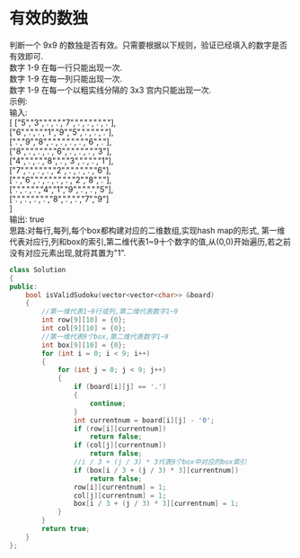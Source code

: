 # 有效的数独
判断一个 9x9 的数独是否有效。只需要根据以下规则，验证已经填入的数字是否有效即可. <br>
数字 1-9 在每一行只能出现一次. <br>
数字 1-9 在每一列只能出现一次. <br>
数字 1-9 在每一个以粗实线分隔的 3x3 宫内只能出现一次. <br>
示例: <br>
输入: <br>
[
  ["5","3",".",".","7",".",".",".","."], <br>
  ["6",".",".","1","9","5",".",".","."], <br>
  [".","9","8",".",".",".",".","6","."], <br>
  ["8",".",".",".","6",".",".",".","3"],  <br>
  ["4",".",".","8",".","3",".",".","1"],  <br>
  ["7",".",".",".","2",".",".",".","6"], <br>
  [".","6",".",".",".",".","2","8","."],  <br>
  [".",".",".","4","1","9",".",".","5"], <br>
  [".",".",".",".","8",".",".","7","9"]  <br>
] <br>
输出: true <br>
思路:对每行,每列,每个box都构建对应的二维数组,实现hash map的形式, 第一维代表对应行,列和box的索引,第二维代表1~9十个数字的值,从(0,0)开始遍历,若之前没有对应元素出现,就将其置为"1". <br>
```cpp
class Solution
{
public:
    bool isValidSudoku(vector<vector<char>> &board)
    {
        //第一维代表1~9行或列,第二维代表数字1~9
        int row[9][10] = {0};
        int col[9][10] = {0};
        //第一维代表9个box,第二维代表数字1~9
        int box[9][10] = {0};
        for (int i = 0; i < 9; i++)
        {
            for (int j = 0; j < 9; j++)
            {
                if (board[i][j] == '.')
                {
                    continue;
                }
                int currentnum = board[i][j] - '0';
                if (row[i][currentnum])
                    return false;
                if (col[j][currentnum])
                    return false;
                //i / 3 + (j / 3) * 3代表9个box中对应的box索引
                if (box[i / 3 + (j / 3) * 3][currentnum])
                    return false;
                row[i][currentnum] = 1;
                col[j][currentnum] = 1;
                box[i / 3 + (j / 3) * 3][currentnum] = 1;
            }
        }
        return true;
    }
};
```
